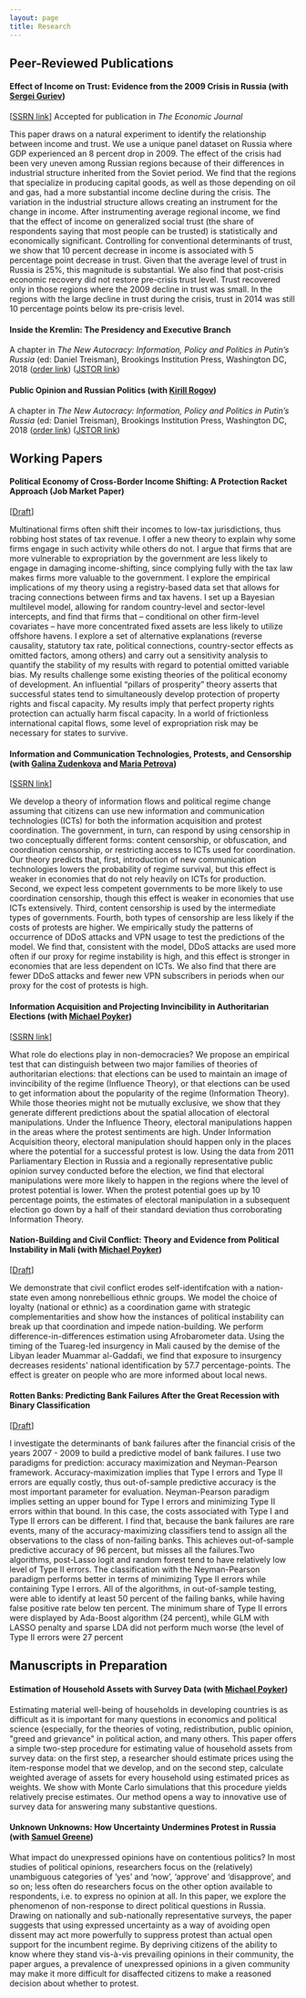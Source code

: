```yaml
---
layout: page
title: Research
---
```


## Peer-Reviewed Publications

#### Effect of Income on Trust: Evidence from the 2009 Crisis in Russia (with [Sergei Guriev](http://econ.sciences-po.fr/staff/sergei-guriev))
[[SSRN link](https://papers.ssrn.com/sol3/papers.cfm?abstract_id=2542001)] 
Accepted for publication in *The Economic Journal*

This paper draws on a natural experiment to identify the relationship between income and trust. We use a unique panel dataset on Russia where GDP experienced an 8 percent drop in 2009. The effect of the crisis had been very uneven among Russian regions because of their differences in industrial structure inherited from the Soviet period. We find that the regions that specialize in producing capital goods, as well as those depending on oil and gas, had a more substantial income decline during the crisis. The variation in the industrial structure allows creating an instrument for the change in income. After instrumenting average regional income, we find that the effect of income on generalized social trust (the share of respondents saying that most people can be trusted) is statistically and economically significant. Controlling for conventional determinants of trust, we show that 10 percent decrease in income is associated with 5 percentage point decrease in trust. Given that the average level of trust in Russia is 25%, this magnitude is substantial. We also find that post-crisis economic recovery did not restore pre-crisis trust level. Trust recovered only in those regions where the 2009 decline in trust was small. In the regions with the large decline in trust during the crisis, trust in 2014 was still 10 percentage points below its pre-crisis level.

#### Inside the Kremlin: The Presidency and Executive Branch
A chapter in *The New Autocracy: Information, Policy and Politics in Putin’s Russia* (ed: Daniel Treisman), Brookings Institution Press, Washington DC, 2018
([order link](https://www.brookings.edu/book/the-new-autocracy/))
([JSTOR link](https://www.jstor.org/stable/10.7864/j.ctt1zkjzsh.5))

#### Public Opinion and Russian Politics (with [Kirill Rogov](http://www.russiapoliticalinsight.com/kirill/))
A chapter in *The New Autocracy: Information, Policy and Politics in Putin’s Russia* (ed: Daniel Treisman), Brookings Institution Press, Washington DC, 2018
([order link](https://www.brookings.edu/book/the-new-autocracy/))
([JSTOR link](https://www.jstor.org/stable/10.7864/j.ctt1zkjzsh.11))


## Working Papers
#### Political Economy of Cross-Border Income Shifting: A Protection Racket Approach (Job Market Paper)
[[Draft](assets/jmp.pdf)]

Multinational firms often shift their incomes to low-tax jurisdictions, thus robbing host states of tax revenue. I offer a new theory to explain why some firms engage in such activity while others do not. I argue that firms that are more vulnerable to expropriation by the government are less likely to engage in damaging income-shifting, since complying fully with the tax law makes firms more valuable to the government. I explore the empirical implications of my theory using a registry-based data set that allows for tracing connections between firms and tax havens. I set up a Bayesian multilevel model, allowing for random country-level and sector-level intercepts, and find that firms that – conditional on other firm-level covariates – have more concentrated fixed assets are less likely to utilize offshore havens. I explore a set of alternative explanations (reverse causality, statutory tax rate, political connections, country-sector effects as omitted factors, among others) and carry out a sensitivity analysis to quantify the stability of my results with regard to potential omitted variable bias. My results challenge some existing theories of the political economy of development. An influential “pillars of prosperity” theory asserts that successful states tend to simultaneously develop protection of property rights and fiscal capacity. My results imply that perfect property rights protection can actually harm fiscal capacity. In a world of frictionless international capital flows, some level of expropriation risk may be necessary for states to survive.

#### Information and Communication Technologies, Protests, and Censorship (with [Galina Zudenkova](http://zudenkova.vwl.uni-mannheim.de/) and [Maria Petrova](https://sites.google.com/site/mariapetrovaphd/))
[[SSRN link](https://papers.ssrn.com/sol3/papers.cfm?abstract_id=2978549)]

We develop a theory of information flows and political regime change assuming that citizens can use new information and communication technologies (ICTs) for both the information acquisition and protest coordination. The government, in turn, can respond by using censorship in two conceptually different forms: content censorship, or obfuscation, and coordination censorship, or restricting access to ICTs used for coordination. Our theory predicts that, first, introduction of new communication technologies lowers the probability of regime survival, but this effect is weaker in economies that do not rely heavily on ICTs for production. Second, we expect less competent governments to be more likely to use coordination censorship, though this effect is weaker in economies that use ICTs extensively. Third, content censorship is used by the intermediate types of governments. Fourth, both types of censorship are less likely if the costs of protests are higher. We empirically study the patterns of occurrence of DDoS attacks and VPN usage to test the predictions of the model. We find that, consistent with the model, DDoS attacks are used more often if our proxy for regime instability is high, and this effect is stronger in economies that are less dependent on ICTs. We also find that there are fewer DDoS attacks and fewer new VPN subscribers in periods when our proxy for the cost of protests is high.

#### Information Acquisition and Projecting Invincibility in Authoritarian Elections (with [Michael Poyker](http://www.poykerm.com/))
[[SSRN link](https://papers.ssrn.com/sol3/Papers.cfm?abstract_id=2712064)]

What role do elections play in non-democracies? We propose an empirical test that can distinguish between two major families of theories of authoritarian elections: that elections can be used to maintain an image of invincibility of the regime (Influence Theory), or that elections can be used to get information about the popularity of the regime (Information Theory). While those theories might not be mutually exclusive, we show that they generate different predictions about the spatial allocation of electoral manipulations. Under the Influence Theory, electoral manipulations happen in the areas where the protest sentiments are high. Under Information Acquisition theory, electoral manipulation should happen only in the places where the potential for a successful protest is low. Using the data from 2011 Parliamentary Election in Russia and a regionally representative public opinion survey conducted before the election, we find that electoral manipulations were more likely to happen in the regions where the level of protest potential is lower. When the protest potential goes up by 10 percentage points, the estimates of electoral manipulation in a subsequent election go down by a half of their standard deviation thus corroborating Information Theory.

#### Nation-Building and Civil Conflict: Theory and Evidence from Political Instability in Mali (with [Michael Poyker](http://www.poykerm.com/))
[[Draft](assets/TuaregsAP.pdf)]

We demonstrate that civil conflict erodes self-identifcation with a nation-state even among nonrebellious ethnic groups. We model the choice of loyalty (national or ethnic) as a coordination game with strategic complementarities and show how the instances of political instability can break up that coordination and impede nation-building. We perform difference-in-differences estimation using Afrobarometer data. Using the timing of the Tuareg-led insurgency in Mali caused by the demise of the Libyan leader Muammar al-Gaddafi, we find that exposure to insurgency decreases residents' national identification by 57.7 percentage-points. The effect is greater on people who are more informed about local news.

#### Rotten Banks: Predicting Bank Failures After the Great Recession with Binary Classification
[[Draft](assets/rottenbanks.pdf)]

I investigate the determinants of bank failures after the financial crisis of the years 2007 - 2009 to build a predictive model of bank failures. I use two paradigms for prediction: accuracy maximization and Neyman-Pearson framework. Accuracy-maximization implies that Type I errors and Type II errors are equally costly, thus out-of-sample predictive accuracy is the most important parameter for evaluation. Neyman-Pearson paradigm implies setting an upper bound for Type I errors and minimizing Type II errors within that bound. In this case, the costs associated with Type I and Type II errors can be different. I find that, because the bank failures are rare events, many of the accuracy-maximizing classifiers tend to assign all the observations to the class of non-failing banks. This achieves out-of-sample predictive accuracy of 96 percent, but misses all the failures.Two algorithms, post-Lasso logit and random forest tend to have relatively low level of Type II errors. The classification with the Neyman-Pearson paradigm performs better in terms of minimizing Type II errors while containing Type I errors. All of the algorithms, in out-of-sample testing, were able to identify at least 50 percent of the failing banks, while having false positive rate below ten percent. The minimum share of Type II errors were displayed by Ada-Boost algorithm (24 percent), while GLM with LASSO penalty and sparse LDA did not perform much worse (the level of Type II errors were 27 percent



## Manuscripts in Preparation

#### Estimation of Household Assets with Survey Data (with [Michael Poyker](http://www.poykerm.com/))
Estimating material well-being of households in developing countries is as difficult as it is important for many questions in economics and political science {especially, for the theories of voting, redistribution, public opinion, "greed and grievance" in political action, and many others. This paper offers a simple two-step procedure for estimating value of household assets from survey data: on the first step, a researcher should estimate prices using the item-response model that we develop, and on the second step, calculate weighted average of assets for every household using estimated prices as weights. We show with Monte Carlo simulations that this procedure yields relatively precise estimates. Our method opens a way to innovative use of survey data for answering many substantive questions.

#### Unknown Unknowns: How Uncertainty Undermines Protest in Russia (with [Samuel Greene](https://www.kcl.ac.uk/sspp/departments/kri/people/Academics/greene.aspx))

What impact do unexpressed opinions have on contentious politics? In most studies of political opinions, researchers focus on the (relatively) unambiguous categories of ‘yes’ and ‘now’, ‘approve’ and ‘disapprove’, and so on; less often do researchers focus on the other option available to respondents, i.e. to express no opinion at all. In this paper, we explore the phenomenon of non-response to direct political questions in Russia. Drawing on nationally and sub-nationally representative surveys, the paper suggests that using expressed uncertainty as a way of avoiding open dissent may act more powerfully to suppress protest than actual open support for the incumbent regime. By depriving citizens of the ability to know where they stand vis-à-vis prevailing opinions in their community, the paper argues, a prevalence of unexpressed opinions in a given community may make it more difficult for disaffected citizens to make a reasoned decision about whether to protest.